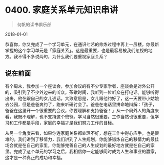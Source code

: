 # 0400. 家庭关系单元知识串讲

> 何帆的读书俱乐部

2018-01-01

恭喜你，你又完成了一个学习单元，在通识七艺的修炼过程中再上一层楼。你最新掌握的这个学习单元是「家庭关系」。这是最重要，也是最容易被我们忽视的地方。我不得不多说两句，为什么我们要重视家庭关系？

## 说在前面

有个周末，我参加一个座谈会，参加会议的有不少专家学者，座谈会是对外公开的，吸引到了不少外边来的听众。茶歇时间，我听到一位听众在打电话。能够听得出来，他在跟自己的女儿通话。大致意思是，女儿跟他约好了，这一天要带小姑娘去公园，但是爸爸爽约了，跑来听研讨会了。爸爸在电话里拼命地辩解：「孩子，爸爸在这里开一个很重要的会议，你要理解和支持爸爸！」从一个局外人的角度来看，我既不理解，也不支持这个爸爸。学习当然很重要，工作当然也很重要，但学习和工作都是手段，家庭的幸福才是我们努力工作的目标。

从另一个角度来看，如果你连家庭关系都处理不好，想在工作中得心应手，也是很难的。我们讲到了移情力，我们讲到了人生规划，你能够锻炼自己的移情力的最佳场合就是在自己的家里，你能够完善自己的人生规划的最好地方就是在自己的家里。完成了这个单元的学习之后，我相信你一定能够同时成为人生和事业的赢家，这才是一种真正的成功和幸福。

